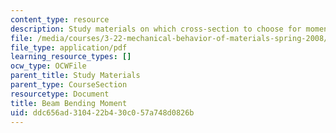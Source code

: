 ```yaml
---
content_type: resource
description: Study materials on which cross-section to choose for moment of inertia.
file: /media/courses/3-22-mechanical-behavior-of-materials-spring-2008/ddc656ad310422b430c057a748d0826b_cros_sectn_qustn.pdf
file_type: application/pdf
learning_resource_types: []
ocw_type: OCWFile
parent_title: Study Materials
parent_type: CourseSection
resourcetype: Document
title: Beam Bending Moment
uid: ddc656ad-3104-22b4-30c0-57a748d0826b
---
```


